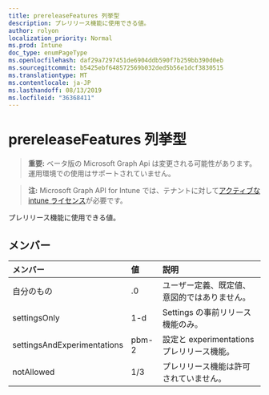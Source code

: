 ```yaml
---
title: prereleaseFeatures 列挙型
description: プレリリース機能に使用できる値。
author: rolyon
localization_priority: Normal
ms.prod: Intune
doc_type: enumPageType
ms.openlocfilehash: daf29a7297451de6904ddb590f7b259bb390d0eb
ms.sourcegitcommit: b5425ebf648572569b032ded5b56e1dcf3830515
ms.translationtype: MT
ms.contentlocale: ja-JP
ms.lasthandoff: 08/13/2019
ms.locfileid: "36368411"
---
```

# <a name="prereleasefeatures-enum-type"></a>prereleaseFeatures 列挙型

> **重要:** ベータ版の Microsoft Graph Api は変更される可能性があります。運用環境での使用はサポートされていません。

> **注:** Microsoft Graph API for Intune では、テナントに対して[アクティブな intune ライセンス](https://go.microsoft.com/fwlink/?linkid=839381)が必要です。

プレリリース機能に使用できる値。

## <a name="members"></a>メンバー
|メンバー|値|説明|
|:---|:---|:---|
|自分のもの|.0|ユーザー定義、既定値、意図的ではありません。|
|settingsOnly|1-d|Settings の事前リリース機能のみ。|
|settingsAndExperimentations|pbm-2|設定と experimentations プレリリース機能。|
|notAllowed|1/3|プレリリース機能は許可されていません。|



